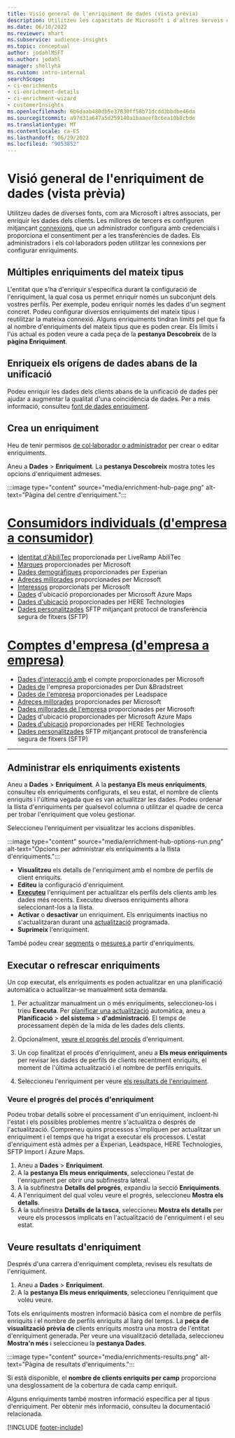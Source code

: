 ```yaml
---
title: Visió general de l'enriquiment de dades (vista prèvia)
description: Utilitzeu les capacitats de Microsoft i d'altres serveis de tercers per enriquir les vostres dades de clients.
ms.date: 06/10/2022
ms.reviewer: mhart
ms.subservice: audience-insights
ms.topic: conceptual
author: jodahlMSFT
ms.author: jodahl
manager: shellyha
ms.custom: intro-internal
searchScope:
- ci-enrichments
- ci-enrichment-details
- ci-enrichment-wizard
- customerInsights
ms.openlocfilehash: 6b6daab480db5e37830ff58b71dcdd3bbdbe46da
ms.sourcegitcommit: a97d31a647a5d259140a1baaeef8c6ea10b8cbde
ms.translationtype: MT
ms.contentlocale: ca-ES
ms.lasthandoff: 06/29/2022
ms.locfileid: "9053852"
---
```

# <a name="data-enrichment-preview-overview"></a>Visió general de l'enriquiment de dades (vista prèvia)

Utilitzeu dades de diverses fonts, com ara Microsoft i altres associats, per enriquir les dades dels clients. Les millores de tercers es configuren mitjançant [connexions](connections.md), que un administrador configura amb credencials i proporciona el consentiment per a les transferències de dades. Els administradors i els col·laboradors poden utilitzar les connexions per configurar enriquiments.  

## <a name="multiple-enrichments-of-the-same-type"></a>Múltiples enriquiments del mateix tipus

L'entitat que s'ha d'enriquir s'especifica durant la configuració de l'enriquiment, la qual cosa us permet enriquir només un subconjunt dels vostres perfils. Per exemple, podeu enriquir només les dades d'un segment concret. Podeu configurar diversos enriquiments del mateix tipus i reutilitzar la mateixa connexió. Alguns enriquiments tindran límits pel que fa al nombre d'enriquiments del mateix tipus que es poden crear. Els límits i l'ús actual es poden veure a cada peça de la **pestanya Descobreix** de la **pàgina Enriquiment**.

## <a name="enrich-data-sources-before-unification"></a>Enriqueix els orígens de dades abans de la unificació

Podeu enriquir les dades dels clients abans de la unificació de dades per ajudar a augmentar la qualitat d'una coincidència de dades. Per a més informació, consulteu [font de dades enriquiment](data-sources-enrichment.md).

## <a name="create-an-enrichment"></a>Crea un enriquiment

Heu de tenir permisos [de col·laborador o administrador](permissions.md) per crear o editar enriquiments.

Aneu a **Dades** > **Enriquiment**. La **pestanya Descobreix** mostra totes les opcions d'enriquiment admeses.

:::image type="content" source="media/enrichment-hub-page.png" alt-text="Pàgina del centre d'enriquiment.":::

# <a name="individual-consumers-b-to-c"></a>[Consumidors individuals (d'empresa a consumidor)](#tab/b2c)

- [Identitat d'AbiliTec](enrichment-liveramp.md) proporcionada per LiveRamp AbiliTec
- [Marques](enrichment-microsoft.md) proporcionades per Microsoft
- [Dades demogràfiques](enrichment-experian.md) proporcionades per Experian
- [Adreces millorades](enrichment-enhanced-addresses.md) proporcionades per Microsoft
- [Interessos](enrichment-microsoft.md) proporcionats per Microsoft
- [Dades](enrichment-azure-maps.md) d'ubicació proporcionades per Microsoft Azure Maps
- [Dades d'ubicació](enrichment-here.md) proporcionades per HERE Technologies
- [Dades personalitzades](enrichment-SFTP-custom-import.md) SFTP mitjançant protocol de transferència segura de fitxers (SFTP)

# <a name="business-accounts-b-to-b"></a>[Comptes d'empresa (d'empresa a empresa)](#tab/b2b)

- [Dades d'interacció amb](enrichment-office.md) el compte proporcionades per Microsoft
- [Dades de](enrichment-dnb.md) l'empresa proporcionades per Dun &Bradstreet
- [Dades de l'empresa](enrichment-leadspace.md) proporcionades per Leadspace
- [Adreces millorades](enrichment-enhanced-addresses.md) proporcionades per Microsoft
- [Dades millorades de l'empresa](enrichment-enhanced-company-data.md) proporcionades per Microsoft
- [Dades](enrichment-azure-maps.md) d'ubicació proporcionades per Microsoft Azure Maps
- [Dades d'ubicació](enrichment-here.md) proporcionades per HERE Technologies
- [Dades personalitzades](enrichment-SFTP-custom-import.md) SFTP mitjançant protocol de transferència segura de fitxers (SFTP)

---

## <a name="manage-existing-enrichments"></a>Administrar els enriquiments existents

Aneu a **Dades** > **Enriquiment**. A la **pestanya Els meus enriquiments**, consulteu els enriquiments configurats, el seu estat, el nombre de clients enriquits i l'última vegada que es van actualitzar les dades. Podeu ordenar la llista d'enriquiments per qualsevol columna o utilitzar el quadre de cerca per trobar l'enriquiment que voleu gestionar.

Seleccioneu l'enriquiment per visualitzar les accions disponibles.

:::image type="content" source="media/enrichment-hub-options-run.png" alt-text="Opcions per administrar els enriquiments a la llista d'enriquiments.":::

- **Visualitzeu** els detalls de l'enriquiment amb el nombre de perfils de client enriquits.
- **Editeu** la configuració d'enriquiment.
- [**Executeu**](#run-or-refresh-enrichments) l'enriquiment per actualitzar els perfils dels clients amb les dades més recents. Executeu diversos enriquiments alhora seleccionant-los a la llista.
- **Activar** o **desactivar** un enriquiment. Els enriquiments inactius no s'actualitzaran durant una [actualització](system.md#schedule-tab) programada.
- **Suprimeix** l'enriquiment.

També podeu crear [segments](segments.md) o [mesures a](measures.md) partir d'enriquiments.

## <a name="run-or-refresh-enrichments"></a>Executar o refrescar enriquiments

Un cop executat, els enriquiments es poden actualitzar en una planificació automàtica o actualitzar-se manualment sota demanda.

1. Per actualitzar manualment un o més enriquiments, seleccioneu-los i trieu **Executa**. Per [planificar una actualització](system.md#schedule-tab) automàtica, aneu a **Planificació** > **del sistema** > **d'administració**. El temps de processament depèn de la mida de les dades dels clients.

1. Opcionalment, [veure el progrés del procés](#see-the-progress-of-the-enrichment-process) d'enriquiment.

1. Un cop finalitzat el procés d'enriquiment, aneu a **Els meus enriquiments** per revisar les dades de perfils de clients recentment enriquits, el moment de l'última actualització i el nombre de perfils enriquits.

1. Seleccioneu l'enriquiment per veure [els resultats de l'enriquiment](#view-enrichment-results).

### <a name="see-the-progress-of-the-enrichment-process"></a>Veure el progrés del procés d'enriquiment

Podeu trobar detalls sobre el processament d'un enriquiment, incloent-hi l'estat i els possibles problemes mentre s'actualitza o després de l'actualització. Compreneu quins processos s'impliquen per actualitzar un enriquiment i el temps que ha trigat a executar els processos. L'estat d'enriquiment està admès per a Experian, Leadspace, HERE Technologies, SFTP Import i Azure Maps.

1. Aneu a **Dades** > **Enriquiment**.
1. A la **pestanya Els meus enriquiments**, seleccioneu l'estat de l'enriquiment per obrir una subfinestra lateral.
1. A la subfinestra **Detalls del progrés**, expandiu la secció **Enriquiments**.
1. A l'enriquiment del qual voleu veure el progrés, seleccioneu **Mostra els detalls**.
1. A la subfinestra **Detalls de la tasca**, seleccioneu **Mostra els detalls** per veure els processos implicats en l'actualització de l'enriquiment i el seu estat.

## <a name="view-enrichment-results"></a>Veure resultats d'enriquiment

Després d'una carrera d'enriquiment completa, reviseu els resultats de l'enriquiment.

1. Aneu a **Dades** > **Enriquiment**.
1. A la **pestanya Els meus enriquiments**, seleccioneu l'enriquiment que voleu veure.

Tots els enriquiments mostren informació bàsica com el nombre de perfils enriquits i el nombre de perfils enriquits al llarg del temps. La **peça de visualització prèvia de** clients enriquits mostra una mostra de l'entitat d'enriquiment generada. Per veure una visualització detallada, seleccioneu **Mostra'n més** i seleccioneu la **pestanya Dades**.

:::image type="content" source="media/enrichments-results.png" alt-text="Pàgina de resultats d'enriquiments.":::

Si està disponible, el **nombre de clients enriquits per camp** proporciona una desglossament de la cobertura de cada camp enriquit.

Alguns enriquiments també mostren informació específica per al tipus d'enriquiment. Per obtenir més informació, consulteu la documentació relacionada.

[!INCLUDE [footer-include](includes/footer-banner.md)]
